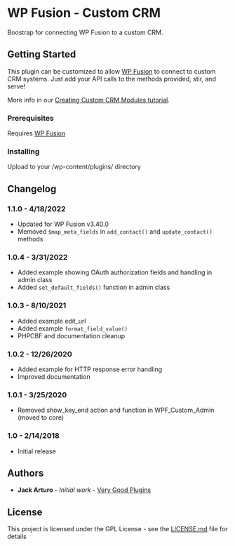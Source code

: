 # WP Fusion - Custom CRM

Boostrap for connecting WP Fusion to a custom CRM.

## Getting Started

This plugin can be customized to allow [WP Fusion](https://wpfusion.com/) to connect to custom CRM systems. Just add your API calls to the methods provided, stir, and serve!

More info in our [Creating Custom CRM Modules tutorial](https://wpfusion.com/documentation/advanced-developer-tutorials/creating-custom-crm-modules/).

### Prerequisites

Requires [WP Fusion](https://wpfusion.com/)

### Installing

Upload to your /wp-content/plugins/ directory

## Changelog

### 1.1.0 - 4/18/2022
* Updated for WP Fusion v3.40.0
* Memoved `$map_meta_fields` in `add_contact()` and `update_contact()` methods

### 1.0.4 - 3/31/2022
* Added example showing OAuth authorization fields and handling in admin class
* Added `set_default_fields()` function in admin class

### 1.0.3 - 8/10/2021
* Added example edit_url
* Added example `format_field_value()`
* PHPCBF and documentation cleanup

### 1.0.2 - 12/26/2020
* Added example for HTTP response error handling
* Improved documentation

### 1.0.1 - 3/25/2020
* Removed show_key_end action and function in WPF_Custom_Admin (moved to core)

### 1.0 - 2/14/2018
* Initial release

## Authors

* **Jack Arturo** - *Initial work* - [Very Good Plugins](https://github.com/verygoodplugins)

## License

This project is licensed under the GPL License - see the [LICENSE.md](LICENSE.md) file for details